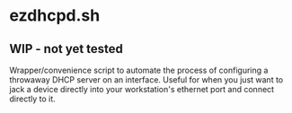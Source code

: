 # ezdhcpd.sh
## WIP - not yet tested

Wrapper/convenience script to automate the process of configuring a throwaway DHCP server on an
interface. Useful for when you just want to jack a device directly into your workstation's ethernet
port and connect directly to it.
